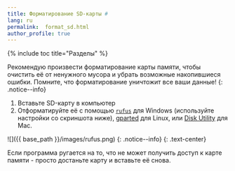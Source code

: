```yaml
---
title: Форматирование SD-карты #
lang: ru
permalink:  format_sd.html
author_profile: true
---
```

{% include toc title="Разделы" %}

Рекомендую произвести форматирование карты памяти, чтобы очистить её от ненужного мусора и убрать возможные накопившиеся ошибки. Помните, что форматирование уничтожит все ваши данные! 
{: .notice--info}

1. Вставьте SD-карту в компьютер
1. Отформатируйте её с помощью [`rufus`](https://rufus.ie) для Windows (используйте настройки со скриншота ниже), [gparted](http://gparted.org/download.php) для Linux, или [Disk Utility](https://support.apple.com/en-gb/guide/disk-utility/format-a-disk-for-windows-computers-dskutl1010/mac) для Mac.    

![]({{ base_path }}/images/rufus.png) 
{: .notice--info}
{: .text-center}

Если программа ругается на то, что не может получить доступ к карте памяти - просто достаньте карту и вставьте её снова. 